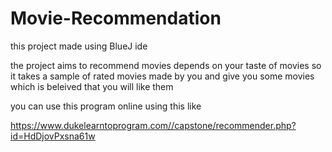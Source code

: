 # Movie-Recommendation

this project made using BlueJ ide 

the project aims to recommend movies depends on your taste of movies so it takes a sample of rated movies made by you and give you some movies which is beleived that you will like them

you can use this program online using this like

https://www.dukelearntoprogram.com//capstone/recommender.php?id=HdDjovPxsna61w
